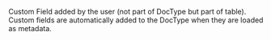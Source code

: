 Custom Field added by the user (not part of DocType but part of table). Custom fields are automatically added to the DocType when they are loaded as metadata.
